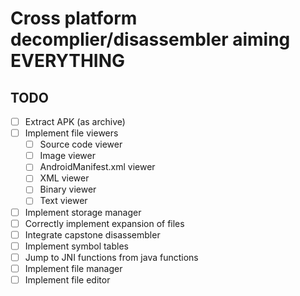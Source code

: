# Cross platform decomplier/disassembler aiming EVERYTHING

## TODO
- [ ] Extract APK (as archive)
- [ ] Implement file viewers
  - [ ] Source code viewer
  - [ ] Image viewer
  - [ ] AndroidManifest.xml viewer
  - [ ] XML viewer
  - [ ] Binary viewer
  - [ ] Text viewer
- [ ] Implement storage manager
- [ ] Correctly implement expansion of files
- [ ] Integrate capstone disassembler
- [ ] Implement symbol tables
- [ ] Jump to JNI functions from java functions
- [ ] Implement file manager
- [ ] Implement file editor
